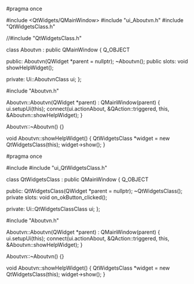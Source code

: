 #pragma once

#include <QtWidgets/QMainWindow>
#include "ui_Aboutvn.h"
#include "QtWidgetsClass.h"

//#include "QtWidgetsClass.h"

class Aboutvn : public QMainWindow
{
    Q_OBJECT

public:
    Aboutvn(QWidget *parent = nullptr);
    ~Aboutvn();
public slots:
    void showHelpWidget();
    
private:
    Ui::AboutvnClass ui;
};

#include "Aboutvn.h"

Aboutvn::Aboutvn(QWidget *parent)
    : QMainWindow(parent)
{
    ui.setupUi(this);
    connect(ui.actionAbout, &QAction::triggered, this, &Aboutvn::showHelpWidget);
}

Aboutvn::~Aboutvn()
{}

void Aboutvn::showHelpWidget()
{
    QtWidgetsClass *widget = new QtWidgetsClass(this);
    widget->show(); 
}


#pragma once

#include <QMainWindow>
#include "ui_QtWidgetsClass.h"

class QtWidgetsClass : public QMainWindow
{
	Q_OBJECT

public:
	QtWidgetsClass(QWidget *parent = nullptr);
	~QtWidgetsClass();
private slots:
	void on_okButton_clicked();

private:
	Ui::QtWidgetsClassClass ui;
};

#include "Aboutvn.h"

Aboutvn::Aboutvn(QWidget *parent)
    : QMainWindow(parent)
{
    ui.setupUi(this);
    connect(ui.actionAbout, &QAction::triggered, this, &Aboutvn::showHelpWidget);
}

Aboutvn::~Aboutvn()
{}

void Aboutvn::showHelpWidget()
{
    QtWidgetsClass *widget = new QtWidgetsClass(this);
    widget->show(); 
}
